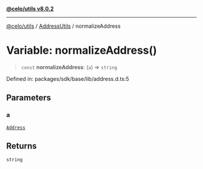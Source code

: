 [**@celo/utils v8.0.2**](../../../../README.md)

***

[@celo/utils](../../../../README.md) / [AddressUtils](../README.md) / normalizeAddress

# Variable: normalizeAddress()

> `const` **normalizeAddress**: (`a`) => `string`

Defined in: packages/sdk/base/lib/address.d.ts:5

## Parameters

### a

[`Address`](../type-aliases/Address.md)

## Returns

`string`
